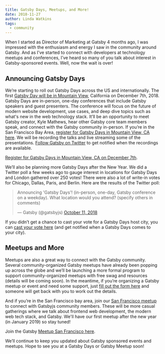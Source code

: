 ```yaml
---
title: Gatsby Days, Meetups, and More!
date: 2018-11-27
author: Linda Watkins
tags:
  - community
---
```


When I started as Director of Marketing at Gatsby 4 months ago, I was impressed with the enthusiasm and energy I saw in the community around Gatsby. And as I’ve started to connect with developers at technology meetups and conferences, I’ve heard so many of you talk about interest in Gatsby-sponsored events. Well, now the wait is over!

## Announcing Gatsby Days

We’re starting to roll out Gatsby Days across the US and internationally. The first [Gatsby Day will be in Mountain View](https://www.eventbrite.com/e/gatsby-days-tickets-51837151315), California on December 7th, 2018. Gatsby Days are in-person, one-day conferences that include Gatsby speakers and guest presenters. The conference will focus on the future of modern website development, use cases, and deep dive topics such as what's new in the web technology stack. It’ll be an opportunity to meet Gatsby creator, Kyle Mathews, hear other Gatsby core team members speak, and connect with the Gatsby community in-person. If you’re in the San Francisco Bay Area, [register for Gatsby Days in Mountain View, CA here](https://www.eventbrite.com/e/gatsby-days-tickets-51837151315). We will be recording the talks and live streaming some of the presentations. [Follow Gatsby on Twitter](https://twitter.com/gatsbyjs) to get notified when the recordings are available.

[Register for Gatsby Days in Mountain View, CA on December 7th](https://www.eventbrite.com/e/gatsby-days-tickets-51837151315).

We’ll also be planning more Gatsby Days after the New Year. We did a Twitter poll a few weeks ago to gauge interest in locations for Gatsby Days and London gathered over 250 votes! There were also a lot of write-in votes for Chicago, Dallas, Paris, and Berlin. Here are the results of the Twitter poll:

<blockquote class="twitter-tweet" data-lang="en"><p lang="en" dir="ltr">Announcing &#39;Gatsby Days&#39;! (in-person, one-day, Gatsby conference on a weekday). What location would you attend? (specify others in comments)</p>&mdash; Gatsby (@gatsbyjs) <a href="https://twitter.com/gatsbyjs/status/1050456663138820097?ref_src=twsrc%5Etfw">October 11, 2018</a></blockquote>

If you didn’t get a chance to cast your vote for a Gatsby Days host city, you can [cast your vote here](https://www.gatsbyjs.com/gatsby-days-signup) (and get notified when a Gatsby Days comes to your city).

## Meetups and More

Meetups are also a great way to connect with the Gatsby community. Several community-organized Gatsby meetups have already been popping up across the globe and we’ll be launching a more formal program to support community-organized meetups with free swag and resources (details will be coming soon). In the meantime, if you’re organizing a Gatsby meetup or event and need some support, just [fill out the form here](https://airtable.com/shrpwc99yogJm9sfI) and someone will get back with you to work out the details.

And if you’re in the San Francisco bay area, join our [San Francisco meetup](https://www.meetup.com/meetup-group-cHIRVLfX/) to connect with Gatsbyjs community members. These will be more casual gatherings where we talk about frontend web development, the modern web tech stack, and Gatsby. We'll have our first meetup after the new year (in January 2019) so stay tuned!

Join the Gatsby [Meetup San Francisco here](https://www.meetup.com/meetup-group-cHIRVLfX/).

We’ll continue to keep you updated about Gatsby sponsored events and meetups. Hope to see you at a Gatsby Days or Gatsby Meetup soon!

